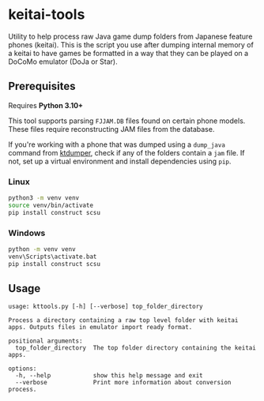# keitai-tools

Utility to help process raw Java game dump folders from Japanese feature phones (keitai).
This is the script you use after dumping internal memory of a keitai to have games be formatted in a way that they can be played on a DoCoMo emulator (DoJa or Star).

## Prerequisites

Requires **Python 3.10+**

This tool supports parsing `FJJAM.DB` files found on certain phone models. These files require reconstructing JAM files from the database.

If you're working with a phone that was dumped using a `dump_java` command from [ktdumper](https://github.com/ktdumper/ktdumper), check if any of the folders contain a `jam` file. If not, set up a virtual environment and install dependencies using `pip`.

### Linux

```bash
python3 -m venv venv
source venv/bin/activate
pip install construct scsu
```

### Windows

```cmd
python -m venv venv
venv\Scripts\activate.bat
pip install construct scsu
```

## Usage

```
usage: kttools.py [-h] [--verbose] top_folder_directory

Process a directory containing a raw top level folder with keitai apps. Outputs files in emulator import ready format.

positional arguments:
  top_folder_directory  The top folder directory containing the keitai apps.

options:
  -h, --help            show this help message and exit
  --verbose             Print more information about conversion process.
```
